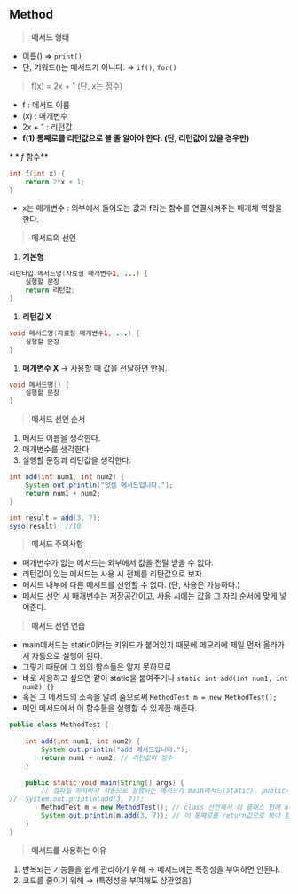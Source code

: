 ## Method

> **메서드 형태**
> 
- 이름() ⇒ `print()`
- 단, 키워드()는 메서드가 아니다. ⇒ `if()`, `for()`

> f(x) = 2x + 1  (단, x는 정수)
> 
- f : 메서드 이름
- (x) : 매개변수
- 2x + 1 : 리턴값
- **f(1) 통째로를 리턴값으로 볼 줄 알아야 한다. (단, 리턴값이 있을 경우만)**

$**f$ 함수**

```java
int f(int x) {
	return 2*x + 1;
}
```

- x는 매개변수 : 외부에서 들어오는 값과 f라는 함수를 연결시켜주는 매개체 역할을 한다.

> **메서드의 선언**
> 
1. **기본형**

```java
리턴타입 메서드명(자료형 매개변수1, ...) {
	실행할 문장
	return 리턴값;
}
```

1. **리턴값 X**

```java
void 메서드명(자료형 매개변수1, ...) {
	실행할 문장
}
```

1. **매개변수 X** → 사용할 때 값을 전달하면 안됨.

```java
void 메서드명() {
	실행할 문장
}
```

> **메서드 선언 순서**
> 
1. 메서드 이름을 생각한다.
2. 매개변수를 생각한다.
3. 실행할 문장과 리턴값을 생각한다.

```java
int add(int num1, int num2) {
	System.out.println("덧셈 메서드입니다.");
	return num1 + num2;
}

int result = add(3, 7);
syso(result); //10
```

> **메서드 주의사항**
> 
- 매개변수가 없는 메서드는 외부에서 값을 전달 받을 수 없다.
- 리턴값이 있는 메서드는 사용 시 전체를 리탄값으로 보자.
- 메서드 내부에 다른 메서드를 선언할 수 없다. (단, 사용은 가능하다.)
- 메서드 선언 시 매개변수는 저장공간이고, 사용 시에는 값을 그 자리 순서에 맞게 넣어준다.

> **메서드 선언 연습**
> 
- main메서드는 static이라는 키워드가 붙어있기 때문에 메모리에 제일 먼저 올라가서 자동으로 실행이 된다.
- 그렇기 때문에 그 외의 함수들은 알지 못하므로
- 바로 사용하고 싶으면 같이 static을 붙여주거나 `static int add(int num1, int num2) {}`
- 혹은 그 메서드의 소속을 알려 줌으로써 `MethodTest m = new MethodTest();`
- 메인 메서드에서 이 함수들을 실행할 수 있게끔 해준다.

```java
public class MethodTest {
	
	int add(int num1, int num2) {
		System.out.println("add 메서드입니다.");
		return num1 + num2; // 리턴값이 정수
	}
	
	public static void main(String[] args) {
		// 컴파일 하자마자 자동으로 실행되는 메서드가 main메서드(static), public->접근권한제어자
//	System.out.println(add(3, 7));
		MethodTest m = new MethodTest(); // class 선언해서 이 클래스 안에 add가 있다는 걸 알려줌
		System.out.println(m.add(3, 7)); // 이 통째로를 return값으로 봐야 함.
	}
}
```

> **메서드를 사용하는 이유**
> 
1. 반복되는 기능들을 쉽게 관리하기 위해 → 메서드에는 특정성을 부여하면 안된다.
2. 코드를 줄이기 위해 → (특정성을 부여해도 상관없음)
